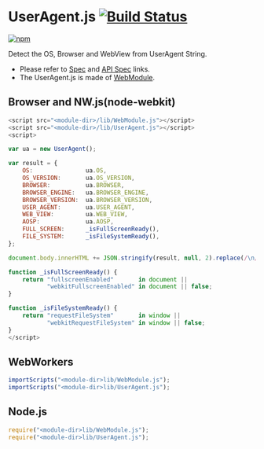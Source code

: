 # UserAgent.js [![Build Status](https://travis-ci.org/uupaa/UserAgent.js.svg)](https://travis-ci.org/uupaa/UserAgent.js)

[![npm](https://nodei.co/npm/uupaa.useragent.js.svg?downloads=true&stars=true)](https://nodei.co/npm/uupaa.useragent.js/)

Detect the OS, Browser and WebView from UserAgent String.

- Please refer to [Spec](https://github.com/uupaa/UserAgent.js/wiki/) and [API Spec](https://github.com/uupaa/UserAgent.js/wiki/UserAgent) links.
- The UserAgent.js is made of [WebModule](https://github.com/uupaa/WebModule).

## Browser and NW.js(node-webkit)

```js
<script src="<module-dir>/lib/WebModule.js"></script>
<script src="<module-dir>/lib/UserAgent.js"></script>
<script>

var ua = new UserAgent();

var result = {
    OS:               ua.OS,
    OS_VERSION:       ua.OS_VERSION,
    BROWSER:          ua.BROWSER,
    BROWSER_ENGINE:   ua.BROWSER_ENGINE,
    BROWSER_VERSION:  ua.BROWSER_VERSION,
    USER_AGENT:       ua.USER_AGENT,
    WEB_VIEW:         ua.WEB_VIEW,
    AOSP:             ua.AOSP,
    FULL_SCREEN:      _isFullScreenReady(),
    FILE_SYSTEM:      _isFileSystemReady(),
};

document.body.innerHTML += JSON.stringify(result, null, 2).replace(/\n/g, "<br>");

function _isFullScreenReady() {
    return "fullscreenEnabled"       in document ||
           "webkitFullscreenEnabled" in document || false;
}

function _isFileSystemReady() {
    return "requestFileSystem"       in window ||
           "webkitRequestFileSystem" in window || false;
}
</script>
```

## WebWorkers

```js
importScripts("<module-dir>lib/WebModule.js");
importScripts("<module-dir>lib/UserAgent.js");

```

## Node.js

```js
require("<module-dir>lib/WebModule.js");
require("<module-dir>lib/UserAgent.js");

```

